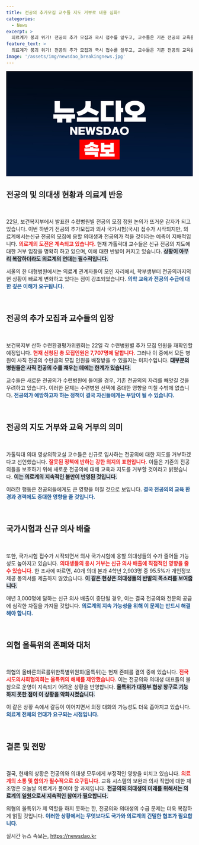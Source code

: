 ```yaml
---
title: 전공의 추가모집 교수들 지도 거부로 내홍 심화!
categories:
  - News
excerpt: >
  의료계가 붕괴 위기! 전공의 추가 모집과 국시 접수를 앞두고, 교수들은 기존 전공의 교육을 거부하며 반란을 선언했다. 의사협회의 존폐 위기, 그리고 의대생들의 응시 거부는 전문의 공급에 큰 타격을 줄 전망이다. 과연 의료계는 이 위기를 극복할 수 있을까?
feature_text: >
  의료계가 붕괴 위기! 전공의 추가 모집과 국시 접수를 앞두고, 교수들은 기존 전공의 교육을 거부하며 반란을 선언했다. 의사협회의 존폐 위기, 그리고 의대생들의 응시 거부는 전문의 공급에 큰 타격을 줄 전망이다. 과연 의료계는 이 위기를 극복할 수 있을까?
image: '/assets/img/newsdao_breakingnews.jpg'
---
```


<p><img src="/assets/img/newsdao_breakingnews.jpg" alt="firstkoreanews 속보" /></p>

<h2 data-ke-size="size26">전공의 및 의대생 현황과 의료계 반응</h2>

<p data-ke-size="size16">&nbsp;</p>

<p>22일, 보건복지부에서 발표한 수련병원별 전공의 모집 정원 논의가 뜨거운 감자가 되고 있습니다. 이번 하반기 전공의 추가모집과 의사 국가시험(국시) 접수가 시작되지만, 의료계에서는신규 전공의 모집에 응할 의대생과 전공의가 적을 것이라는 예측이 지배적입니다. <b><span style="color: #ee2323;">의료계의 도전은 계속되고 있습니다.</span></b> 현재 가톨릭대 교수들은 신규 전공의 지도에 대한 거부 입장을 명확히 하고 있으며, 이에 대한 반발이 커지고 있습니다. <b><span style="background-color: #21538527;">상황이 아무리 복잡하더라도 의료계의 연대는 필수적입니다.</span></b></p>

<p>서울의 한 대형병원에서는 의료계 관계자들이 모인 자리에서, 학부생부터 전공의까지의 현 상황이 빠르게 변화하고 있다는 점이 강조되었습니다. <b><span style="color: #1a5490;">의학 교육과 전공의 수급에 대한 깊은 이해가 요구됩니다.</span></b> </p>

<p data-ke-size="size16">&nbsp;</p>

<h2 data-ke-size="size26">전공의 추가 모집과 교수들의 입장</h2>

<p data-ke-size="size16">&nbsp;</p>

<p>보건복지부 산하 수련환경평가위원회는 22일 각 수련병원별 추가 모집 인원을 재확인할 예정입니다. <b><span style="color: #ee2323;">현재 신청된 총 모집인원은 7,707명에 달합니다.</span></b> 그러나 이 중에서 모든 병원이 사직 전공의 수만큼의 모집 인원을 배정받을 수 있을지는 미지수입니다. <b><span style="background-color: #21538527;">대부분의 병원들은 사직 전공의 수를 채우는 데에는 한계가 있습니다.</span></b> </p>

<p>교수들은 새로운 전공의가 수련병원에 들어올 경우, 기존 전공의의 자리를 빼앗길 것을 우려하고 있습니다. 이러한 문제는 수련병원 선택에 중대한 영향을 미칠 수밖에 없습니다. <b><span style="color: #1a5490;">전공의가 예방하고자 하는 정책이 결국 자신들에게는 부담이 될 수 있습니다.</span></b></p>

<p data-ke-size="size16">&nbsp;</p>

<h2 data-ke-size="size26">전공의 지도 거부와 교육 거부의 의미</h2>

<p data-ke-size="size16">&nbsp;</p>

<p>가톨릭대 의대 영상의학교실 교수들은 신규로 입사하는 전공의에 대한 지도를 거부하겠다고 선언했습니다. <b><span style="color: #ee2323;">잘못된 정책에 반하는 강한 의지의 표현입니다.</span></b> 이들은 기존의 전공의들을 보호하기 위해 새로운 전공의에 대해 교육과 지도를 거부할 것이라고 밝혔습니다. <b><span style="background-color: #21538527;">이는 의료계의 지속적인 불만이 반영된 것입니다.</span></b> </p>

<p>이러한 행동은 전공의들에게도 큰 영향을 미칠 것으로 보입니다. <b><span style="color: #1a5490;">결국 전공의의 교육 환경과 경력에도 중대한 영향을 줄 것입니다.</span></b></p>

<p data-ke-size="size16">&nbsp;</p>

<h2 data-ke-size="size26">국가시험과 신규 의사 배출</h2>

<p data-ke-size="size16">&nbsp;</p>

<p>또한, 국가시험 접수가 시작되면서 의사 국가시험에 응할 의대생들의 수가 줄어들 가능성도 높아지고 있습니다. <b><span style="color: #ee2323;">의대생들의 응시 거부는 신규 의사 배출에 직접적인 영향을 줄 수 있습니다.</span></b> 한 조사에 따르면, 40개 의대 본과 4학년 2,903명 중 95.5%가 개인정보 제공 동의서를 제출하지 않았습니다. <b><span style="background-color: #21538527;">이 같은 현상은 의대생들의 반발의 목소리를 보여줍니다.</span></b> </p>

<p>매년 3,000명에 달하는 신규 의사 배출이 중단될 경우, 이는 결국 전공의와 전문의 공급에 심각한 차질을 가져올 것입니다. <b><span style="color: #1a5490;">의료계의 지속 가능성을 위해 이 문제는 반드시 해결해야 합니다.</span></b></p>

<p data-ke-size="size16">&nbsp;</p>

<h2 data-ke-size="size26">의협 올특위의 존폐와 대처</h2>

<p data-ke-size="size16">&nbsp;</p>

<p>의협의 올바른의료를위한특별위원회(올특위)는 현재 존폐를 결의 중에 있습니다. <b><span style="color: #ee2323;">전국시도의사회협의회는 올특위의 해체를 제안했습니다.</span></b> 이는 전공의와 의대생 대표들의 불참으로 운영이 지속되기 어려운 상황을 반영합니다. <b><span style="background-color: #21538527;">올특위가 대정부 협상 창구로 기능하지 못한 점이 이 상황을 악화시켰습니다.</span></b></p>

<p>이 같은 상황 속에서 갈등이 이어지면서 의정 대화의 가능성도 더욱 좁아지고 있습니다. <b><span style="color: #1a5490;">의료계 전체의 연대가 요구되는 시점입니다.</span></b></p>

<p data-ke-size="size16">&nbsp;</p>

<h2 data-ke-size="size26">결론 및 전망</h2>

<p data-ke-size="size16">&nbsp;</p>

<p>결국, 현재의 상황은 전공의와 의대생 모두에게 부정적인 영향을 미치고 있습니다. <b><span style="color: #ee2323;">의료계의 소통 및 합의가 필수적으로 요구됩니다.</span></b> 교육 시스템의 보완과 의사 직업에 대한 재조명은 오늘날 의료계가 풀어야 할 과제입니다. <b><span style="background-color: #21538527;">전공의와 의대생의 미래를 위해서는 의료계의 일원으로서 지속적인 참여가 필요합니다.</span></b></p>

<p>의협의 올특위가 제 역할을 하지 못하는 한, 전공의와 의대생의 수급 문제는 더욱 복잡하게 얽힐 것입니다. <b><span style="color: #1a5490;">이러한 상황에서는 무엇보다도 국가와 의료계의 긴밀한 협조가 필요합니다.</span></b></p>
실시간 뉴스 속보는, <a href="https://newsdao.kr" rel="dofollow">https://newsdao.kr</a>


